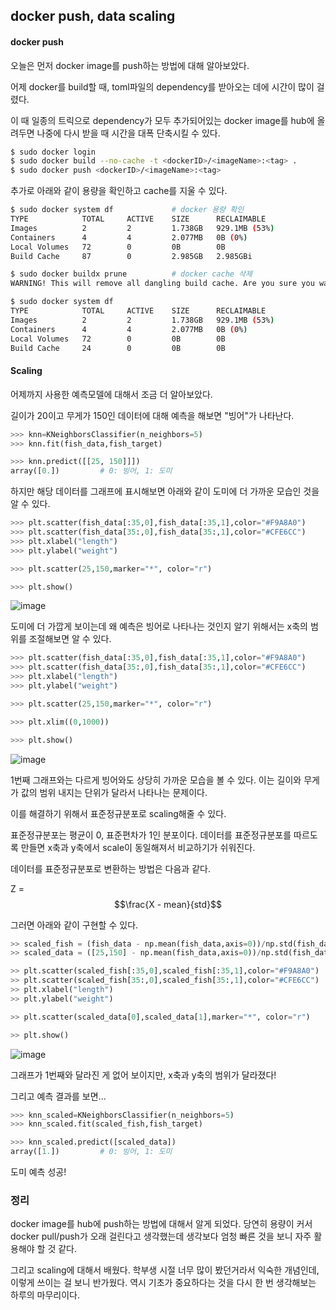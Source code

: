 ## docker push, data scaling


#### docker push

오늘은 먼저 docker image를 push하는 방법에 대해 알아보았다.

어제 docker를 build할 때, toml파일의 dependency를 받아오는 데에 시간이 많이 걸렸다.

이 때 일종의 트릭으로 dependency가 모두 추가되어있는 docker image를 hub에 올려두면 나중에 다시 받을 때 시간을 대폭 단축시킬 수 있다.

```bash
$ sudo docker login
$ sudo docker build --no-cache -t <dockerID>/<imageName>:<tag> .
$ sudo docker push <dockerID>/<imageName>:<tag>
```

추가로 아래와 같이 용량을 확인하고 cache를 지울 수 있다.
```bash
$ sudo docker system df             # docker 용량 확인
TYPE            TOTAL     ACTIVE    SIZE      RECLAIMABLE
Images          2         2         1.738GB   929.1MB (53%)
Containers      4         4         2.077MB   0B (0%)
Local Volumes   72        0         0B        0B
Build Cache     87        0         2.985GB   2.985GBi

$ sudo docker buildx prune          # docker cache 삭제
WARNING! This will remove all dangling build cache. Are you sure you want to continue? [y/N] y

$ sudo docker system df
TYPE            TOTAL     ACTIVE    SIZE      RECLAIMABLE
Images          2         2         1.738GB   929.1MB (53%)
Containers      4         4         2.077MB   0B (0%)
Local Volumes   72        0         0B        0B
Build Cache     24        0         0B        0B
```

#### Scaling

어제까지 사용한 예측모델에 대해서 조금 더 알아보았다.

길이가 20이고 무게가 150인 데이터에 대해 예측을 해보면 "빙어"가 나타난다.

```python
>>> knn=KNeighborsClassifier(n_neighbors=5)
>>> knn.fit(fish_data,fish_target)

>>> knn.predict([[25, 150]]])
array([0.])         # 0: 빙어, 1: 도미
```

하지만 해당 데이터를 그래프에 표시해보면 아래와 같이 도미에 더 가까운 모습인 것을 알 수 있다.
```python
>>> plt.scatter(fish_data[:35,0],fish_data[:35,1],color="#F9A8A0")
>>> plt.scatter(fish_data[35:,0],fish_data[35:,1],color="#CFE6CC")
>>> plt.xlabel("length")
>>> plt.ylabel("weight")

>>> plt.scatter(25,150,marker="*", color="r")

>>> plt.show()
```
![image](https://github.com/user-attachments/assets/ac7e8fc1-27f5-4beb-a157-4123db1d5cc0)

도미에 더 가깝게 보이는데 왜 예측은 빙어로 나타나는 것인지 알기 위해서는 x축의 범위를 조절해보면 알 수 있다.

```python
>>> plt.scatter(fish_data[:35,0],fish_data[:35,1],color="#F9A8A0")
>>> plt.scatter(fish_data[35:,0],fish_data[35:,1],color="#CFE6CC")
>>> plt.xlabel("length")
>>> plt.ylabel("weight")

>>> plt.scatter(25,150,marker="*", color="r")

>>> plt.xlim((0,1000))

>>> plt.show()
```
![image](https://github.com/user-attachments/assets/a5ec7b18-ad9d-4fa1-9abc-a82698cd8068)

1번째 그래프와는 다르게 빙어와도 상당히 가까운 모습을 볼 수 있다. 이는 길이와 무게가 값의 범위 내지는 단위가 달라서 나타나는 문제이다.

이를 해결하기 위해서 표준정규분포로 scaling해줄 수 있다. 

표준정규분포는 평균이 0, 표준편차가 1인 분포이다. 데이터를 표준정규분포를 따르도록 만들면 x축과 y축에서 scale이 동일해져서 비교하기가 쉬워진다.

데이터를 표준정규분포로 변환하는 방법은 다음과 같다.

Z = $$\frac{X - mean}{std}$$

그러면 아래와 같이 구현할 수 있다.

```python
>> scaled_fish = (fish_data - np.mean(fish_data,axis=0))/np.std(fish_data,axis=0)
>> scaled_data = ([25,150] - np.mean(fish_data,axis=0))/np.std(fish_data,axis=0)

>> plt.scatter(scaled_fish[:35,0],scaled_fish[:35,1],color="#F9A8A0")
>> plt.scatter(scaled_fish[35:,0],scaled_fish[35:,1],color="#CFE6CC")
>> plt.xlabel("length")
>> plt.ylabel("weight")

>> plt.scatter(scaled_data[0],scaled_data[1],marker="*", color="r")

>> plt.show()
```
![image](https://github.com/user-attachments/assets/f0b01085-c434-46a9-b9c2-021e4a7edbec)

그래프가 1번째와 달라진 게 없어 보이지만, x축과 y축의 범위가 달라졌다!

그리고 예측 결과를 보면...

```python
>>> knn_scaled=KNeighborsClassifier(n_neighbors=5)
>>> knn_scaled.fit(scaled_fish,fish_target)

>>> knn_scaled.predict([scaled_data])
array([1.])         # 0: 빙어, 1: 도미
```
도미 예측 성공!


### 정리

docker image를 hub에 push하는 방법에 대해서 알게 되었다. 당연히 용량이 커서 docker pull/push가 오래 걸린다고 생각했는데 생각보다 엄청 빠른 것을 보니 자주 활용해야 할 것 같다.

그리고 scaling에 대해서 배웠다. 학부생 시절 너무 많이 봤던거라서 익숙한 개념인데, 이렇게 쓰이는 걸 보니 반가웠다. 역시 기초가 중요하다는 것을 다시 한 번 생각해보는 하루의 마무리이다.
